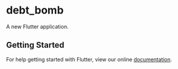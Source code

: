 # debt_bomb

A new Flutter application.

## Getting Started

For help getting started with Flutter, view our online
[documentation](https://flutter.io/).
